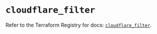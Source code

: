 # `cloudflare_filter`

Refer to the Terraform Registry for docs: [`cloudflare_filter`](https://registry.terraform.io/providers/cloudflare/cloudflare/4.34.0/docs/resources/filter).
